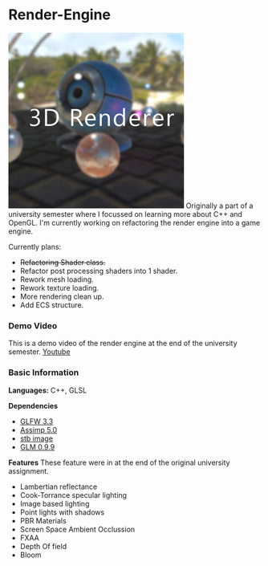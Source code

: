 # Render-Engine

![](https://raw.githubusercontent.com/TristanSmeets/Render-Engine/develop/Images/thumb.jpg)
Originally a part of a university semester where I focussed on learning more about C++ and OpenGL.
I'm currently working on refactoring the render engine into a game engine.

Currently plans:
- ~~Refactoring Shader class.~~
- Refactor post processing shaders into 1 shader.
- Rework mesh loading.
- Rework texture loading.
- More rendering clean up.
- Add ECS structure.

### Demo Video
This is a demo video of the render engine at the end of the university semester.
[Youtube](https://youtu.be/ufwLdmk4k64)

### Basic Information

**Languages:**
C++, GLSL

**Dependencies**
- [GLFW 3.3](https://www.glfw.org/)
- [Assimp 5.0](https://www.assimp.org/)
- [stb image](https://github.com/nothings/stb/blob/master/stb_image.h)
- [GLM 0.9.9](https://glm.g-truc.net/0.9.9/index.html)

**Features**
These feature were in at the end of the original university assignment.
- Lambertian reflectance
- Cook-Torrance specular lighting
- Image based lighting
- Point lights with shadows
- PBR Materials
- Screen Space Ambient Occlussion
- FXAA
- Depth Of field
- Bloom
